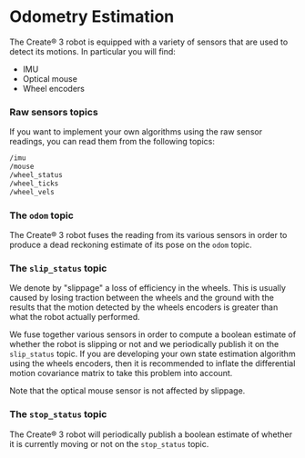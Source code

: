 # Odometry Estimation

The Create® 3 robot is equipped with a variety of sensors that are used to detect its motions.
In particular you will find:

 - IMU
 - Optical mouse
 - Wheel encoders

### Raw sensors topics

If you want to implement your own algorithms using the raw sensor readings, you can read them from the following topics:

```bash
/imu
/mouse
/wheel_status
/wheel_ticks
/wheel_vels
```

### The `odom` topic

The Create® 3 robot fuses the reading from its various sensors in order to produce a dead reckoning estimate of its pose on the `odom` topic.

### The `slip_status` topic

We denote by "slippage" a loss of efficiency in the wheels.
This is usually caused by losing traction between the wheels and the ground with the results that the motion detected by the wheels encoders is greater than what the robot actually performed.

We fuse together various sensors in order to compute a boolean estimate of whether the robot is slipping or not and we periodically publish it on the `slip_status` topic.
If you are developing your own state estimation algorithm using the wheels encoders, then it is recommended to inflate the differential motion covariance matrix to take this problem into account.

Note that the optical mouse sensor is not affected by slippage.

### The `stop_status` topic

The Create® 3 robot will periodically publish a boolean estimate of whether it is currently moving or not on the `stop_status` topic.
